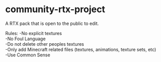 # community-rtx-project
A RTX pack that is open to the public to edit.

Rules:
-No explicit textures    
-No Foul Language    
-Do not delete other peoples textures    
-Only add Minecraft related files (textures, animations, texture sets, etc)    
-Use Common Sense    
